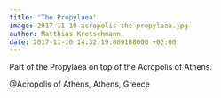 ```yaml
---
title: 'The Propylaea'
image: 2017-11-10-acropolis-the-propylaea.jpg
author: Matthias Kretschmann
date: 2017-11-10 14:32:19.869188000 +02:00
---
```


Part of the Propylaea on top of the Acropolis of Athens.

@Acropolis of Athens, Athens, Greece
